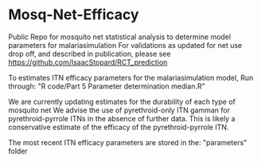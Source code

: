 # Mosq-Net-Efficacy
Public Repo for mosquito net statistical analysis to determine model parameters for malariasimulation
For validations as updated for net use drop off, and described in publication, please see
https://github.com/IsaacStopard/RCT_prediction

To estimates ITN efficacy parameters for the malariasimulation model, Run through:
"R code/Part 5 Parameter determination median.R"

We are currently updating estimates for the durability of each type of mosquito net
We advise the use of pyrethroid-only ITN gamman for pyrethroid-pyrrole ITNs in the
absence of further data. This is likely a conservative estimate of the efficacy of the
pyrethroid-pyrrole ITN.

The most recent ITN efficacy parameters are stored in the:
"parameters" folder


